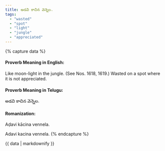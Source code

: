 ```yaml
---
title: అడవి కాచిన వెన్నెల.
tags:
  - "wasted"
  - "spot"
  - "light"
  - "jungle"
  - "appreciated"
---
```


{% capture data %}
#### Proverb Meaning in English:
Like moon-light in the jungle.
(See Nos. 1618, 1619.)
Wasted on a spot where it is not appreciated.

#### Proverb Meaning in Telugu:
అడవి కాచిన వెన్నెల.

#### Romanization:
Aḍavi kācina vennela.

Adavi kacina vennela.
{% endcapture %}

{{ data | markdownify }}

